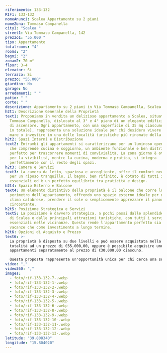 ```yaml
---
riferimento: 133-132
RIF1: 133-132
nomeAnunci: Scalea Appartamento su 2 piani
nomeZona: Tommaso Campanella
city1: "Scalea "
street1: Via Tommaso Campanella, 142
prezzo1: "55.000 "
tipo: Appartamento
totalrooms: "4"
rooms: "2"
bagni: "2"
zonam2: 70 m²
floor: 3-4
elevator: Si
terrazzo: Si
prezzo: "55.000"
giardino: No
garage: No
arredamenti: " "
patio: " "
corte: " "
descrizione: Appartamento su 2 piani in Via Tommaso Campanella, Scalea (CS)
h2t1: Descrizione Generale della Proprietà
text1: Proponiamo in vendita un delizioso appartamento a Scalea, situato in via
  Tommaso Campanella, dislocato al 3° e 4° piano di un elegante edificio dotato
  di ascensore. Ogni appartamento, con una superficie di 35 mq ciascuno (70 mq
  in totale), rappresenta una soluzione ideale per chi desidera vivere vicino al
  mare o investire in una delle località turistiche più rinomate della Calabria.
h2t2: Spazi Interni e Distribuzione
text2: Entrambi gli appartamenti si caratterizzano per un luminoso open space
  che comprende cucina e soggiorno, un ambiente funzionale e ben distribuito,
  perfetto per trascorrere momenti di convivialità. La zona giorno è ottimizzata
  per la vivibilità, mentre la cucina, moderna e pratica, si integra
  perfettamente con il resto degli spazi.
h2t3: Camere e Servizi
text3: La camera da letto, spaziosa e accogliente, offre il comfort necessario
  per un riposo tranquillo. Il bagno, ben rifinito, è dotato di tutti i servizi
  essenziali ed è un perfetto equilibrio tra praticità e design.
h2t4: Spazio Esterno e Balcone
text4: Un elemento distintivo della proprietà è il balcone che corre lungo il
  perimetro dell’appartamento, offrendo uno spazio esterno ideale per godere del
  clima calabrese, prendere il sole o semplicemente apprezzare il panorama
  circostante.
h2t5: Posizione Strategica e Servizi
text5: La posizione è davvero strategica, a pochi passi dalle splendide spiagge
  di Scalea e dalle principali attrazioni turistiche, con tutti i servizi
  essenziali nelle vicinanze. Questo rende l'appartamento perfetto sia come casa
  vacanze che come investimento a lungo termine.
h2t6: Opzioni di Acquisto e Prezzo
text6: >-
  La proprietà è disposta su due livelli e può essere acquistata nella sua
  totalità ad un prezzo di €55.000,00, oppure è possibile acquisire uno dei due
  appartamenti separatamente al prezzo di €30.000,00 ciascuno.

  Questa proposta rappresenta un'opportunità unica per chi cerca una soluzione abitativa tranquilla e confortevole nella splendida Costa dei Cedri.
video: ","
video360: ","
images:
  - foto/rif-133-132-7-.webp
  - foto/rif-133-132-1-.webp
  - foto/rif-133-132-2-.webp
  - foto/rif-133-132-3-.webp
  - foto/rif-133-132-4-.webp
  - foto/rif-133-132-5-.webp
  - foto/rif-133-132-6-.webp
  - foto/rif-133-132-8-.webp
  - foto/rif-133-132-9-.webp
  - foto/rif-133-132-10-.webp
  - foto/rif-133-132-11-.webp
  - foto/rif-133-132-12-.webp
  - foto/rif-133-132-13-.webp
latitude: "39.808340"
longitude: "15.804020"
---
```

